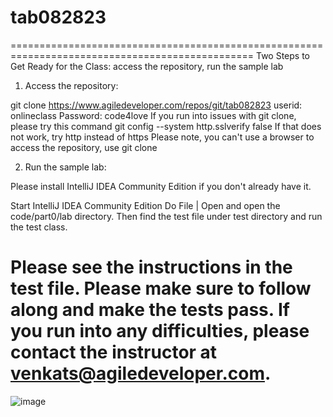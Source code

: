 # tab082823

================================================================================================
Two Steps to Get Ready for the Class: access the repository, run the sample lab

1. Access the repository:

git clone https://www.agiledeveloper.com/repos/git/tab082823
  userid: onlineclass
  Password: code4love
If you run into issues with git clone, please try this command
git config --system http.sslverify false
If that does not work, try http instead of https
Please note, you can't use a browser to access the repository, use git clone

2. Run the sample lab:

Please install IntelliJ IDEA Community Edition if you don't already have it.

Start IntelliJ IDEA Community Edition
Do File | Open and open the code/part0/lab directory.
Then find the test file under test directory and run the test class.

Please see the instructions in the test file. Please make sure to follow along and make the tests pass.
If you run into any difficulties, please contact the instructor at venkats@agiledeveloper.com.
================================================================================================


![image](https://github.com/syeung14/tab082823/assets/6508969/3ffa2b58-5131-4a14-b42f-ddb5239f2555)
